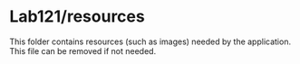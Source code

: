 # Lab121/resources

This folder contains resources (such as images) needed by the application. This file can
be removed if not needed.

